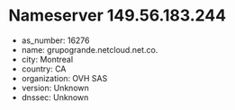 # Nameserver 149.56.183.244

* as_number: 16276
* name: grupogrande.netcloud.net.co.
* city: Montreal
* country: CA
* organization: OVH SAS
* version: Unknown
* dnssec: Unknown
